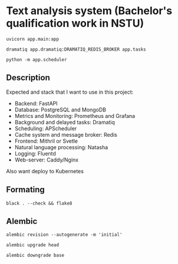 # Text analysis system (Bachelor's qualification work in NSTU)

`uvicorn app.main:app`

`dramatiq app.dramatiq:DRAMATIQ_REDIS_BROKER app.tasks`

`python -m app.scheduler`

## Description

Expected and stack that I want to use in this project:

- Backend: FastAPI
- Database: PostgreSQL and MongoDB
- Metrics and Monitoring: Prometheus and Grafana
- Background and delayed tasks: Dramatiq
- Scheduling: APScheduler
- Cache system and message broker: Redis
- Frontend: Mithril or Svetle
- Natural language processing: Natasha
- Logging: Fluentd
- Web-server: Caddy/Nginx

Also want deploy to Kubernetes

## Formating

`black . --check && flake8`

## Alembic

`alembic revision --autogenerate -m 'initial'`

`alembic upgrade head`

`alembic downgrade base`
